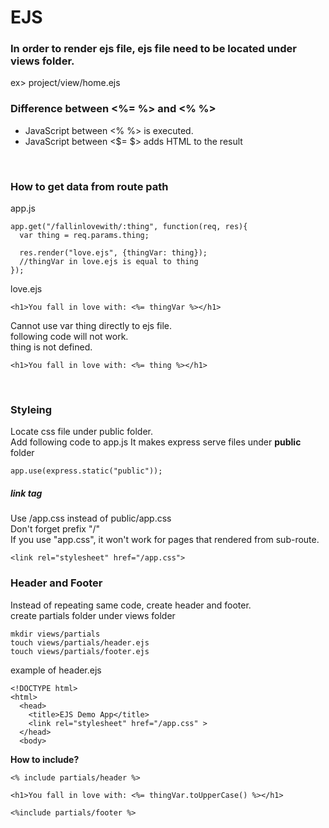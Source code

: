 # EJS

### In order to render ejs file, ejs file need to be located under views folder.
ex> project/view/home.ejs
<br>

### Difference between <%= %> and <% %>
* JavaScript between <% %> is executed.
* JavaScript between <$= $> adds HTML to the result
<br>

### How to get data from route path
app.js
```
app.get("/fallinlovewith/:thing", function(req, res){
  var thing = req.params.thing;

  res.render("love.ejs", {thingVar: thing});
  //thingVar in love.ejs is equal to thing
});
```
love.ejs
```
<h1>You fall in love with: <%= thingVar %></h1>
```
Cannot use var thing directly to ejs file.<br>
following code will not work.<br>
thing is not defined.
```
<h1>You fall in love with: <%= thing %></h1>
```
<br>

### Styleing
Locate css file under public folder.<br>
Add following code to app.js
It makes express serve files under <strong>public</strong> folder
```
app.use(express.static("public"));
```

##### link tag
Use /app.css instead of public/app.css<br>
Don't forget prefix "/"<br>
If you use "app.css", it won't work for pages that rendered from sub-route.
```
<link rel="stylesheet" href="/app.css">
```

### Header and Footer
Instead of repeating same code, create header and footer.<br>
create partials folder under views folder
```
mkdir views/partials
touch views/partials/header.ejs
touch views/partials/footer.ejs
```
example of header.ejs
```
<!DOCTYPE html>
<html>
  <head>
    <title>EJS Demo App</title>
    <link rel="stylesheet" href="/app.css" >
  </head>
  <body>
```
<strong>How to include? </strong>
```
<% include partials/header %>

<h1>You fall in love with: <%= thingVar.toUpperCase() %></h1>

<%include partials/footer %>
```
